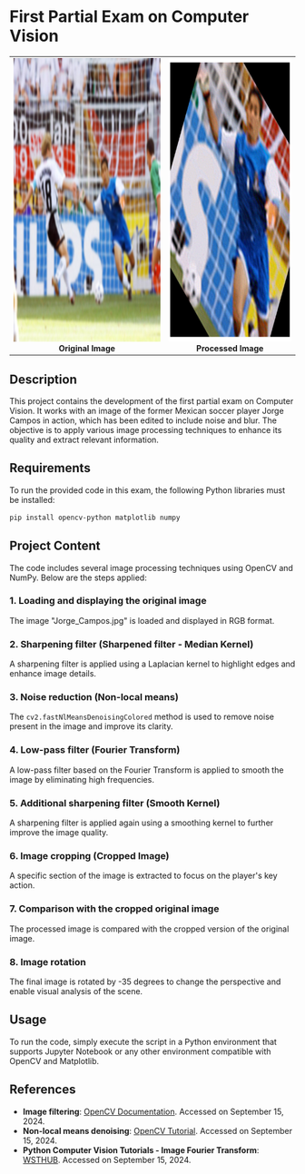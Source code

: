 # First Partial Exam on Computer Vision

<table align="center">
  <tr>
    <td align="center">
      <img src="./images/Jorge_Campos.jpg" alt="Original Image" height="500px" style="max-width: 100%;"><br>
      <b>Original Image</b>
    </td>
    <td align="center">
      <img src="./images/Rotated Image.png" alt="Processed Image" height="500px" style="max-width: 100%;"><br>
      <b>Processed Image</b>
    </td>
  </tr>
</table>

## Description
This project contains the development of the first partial exam on Computer Vision. It works with an image of the former Mexican soccer player Jorge Campos in action, which has been edited to include noise and blur. The objective is to apply various image processing techniques to enhance its quality and extract relevant information.

## Requirements
To run the provided code in this exam, the following Python libraries must be installed:

```bash
pip install opencv-python matplotlib numpy
```

## Project Content
The code includes several image processing techniques using OpenCV and NumPy. Below are the steps applied:

### 1. **Loading and displaying the original image**
The image "Jorge_Campos.jpg" is loaded and displayed in RGB format.

### 2. **Sharpening filter (Sharpened filter - Median Kernel)**
A sharpening filter is applied using a Laplacian kernel to highlight edges and enhance image details.

### 3. **Noise reduction (Non-local means)**
The `cv2.fastNlMeansDenoisingColored` method is used to remove noise present in the image and improve its clarity.

### 4. **Low-pass filter (Fourier Transform)**
A low-pass filter based on the Fourier Transform is applied to smooth the image by eliminating high frequencies.

### 5. **Additional sharpening filter (Smooth Kernel)**
A sharpening filter is applied again using a smoothing kernel to further improve the image quality.

### 6. **Image cropping (Cropped Image)**
A specific section of the image is extracted to focus on the player's key action.

### 7. **Comparison with the cropped original image**
The processed image is compared with the cropped version of the original image.

### 8. **Image rotation**
The final image is rotated by -35 degrees to change the perspective and enable visual analysis of the scene.

## Usage
To run the code, simply execute the script in a Python environment that supports Jupyter Notebook or any other environment compatible with OpenCV and Matplotlib.

## References
- **Image filtering**: [OpenCV Documentation](https://docs.opencv.org/4.x/d4/d86/group__imgproc__filter.html). Accessed on September 15, 2024.
- **Non-local means denoising**: [OpenCV Tutorial](https://docs.opencv.org/3.4/d5/d69/tutorial_py_non_local_means.html). Accessed on September 15, 2024.
- **Python Computer Vision Tutorials - Image Fourier Transform**: [WSTHUB](https://wsthub.medium.com/python-computer-vision-tutorials-image-fourier-transform-part-3-e65d10be4492). Accessed on September 15, 2024.